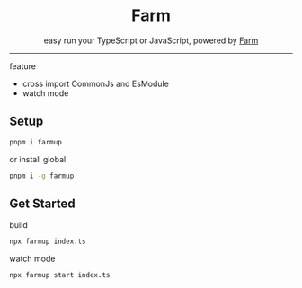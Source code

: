 <h1 style="text-align: center;">
Farm
</h1>

<p style="text-align: center;">easy run your TypeScript or JavaScript, powered by <a href="https://github.com/farm-fe/farm">Farm</a></p>

<hr />

feature

- cross import CommonJs and EsModule
- watch mode

## Setup

```bash
pnpm i farmup
```

or install global

```bash
pnpm i -g farmup
```

## Get Started

build

```bash
npx farmup index.ts
```

watch mode

```bash
npx farmup start index.ts
```
